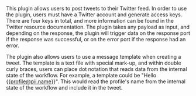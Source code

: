 This plugin allows users to post tweets to their Twitter feed. In order to use the plugin, users must have a Twitter account and generate access keys. There are four keys in total, and more information can be found in the Twitter resource documentation. The plugin takes any payload as input, and depending on the response, the plugin will trigger data on the response port if the response was successful, or on the error port if the response had an error.

The plugin also allows users to use a message template when creating a tweet. The template is a text file with special mark-up, and within double curly braces, users can place dot notation that reads data from the internal state of the workflow. For example, a template could be "Hello {{profile@pii.name}}". This would read the profile's name from the internal state of the workflow and include it in the tweet.